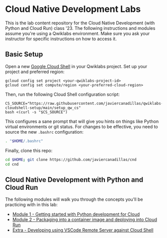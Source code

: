# Cloud Native Development Labs

This is the lab content repository for the Cloud Native Development (with Python and Cloud Run) class '23. The following instructions and modules assume you're using a Qwiklabs environment. Make sure you ask your instructor for specific instructions on how to access it.

## Basic Setup

Open a new [Google Cloud Shell](shell.cloud.google.com) in your Qwiklabs project. Set up your project and preferred region:
```
gcloud config set project <your-qwiklabs-project-id>
gcloud config set compute/region <your-preferred-cloud-region>
```

Then, run the following Cloud Shell configuration script:
```
CS_SOURCE="https://raw.githubusercontent.com/javiercanadillas/qwiklabs-cloudshell-setup/main/setup_qw_cs"
bash <(curl -s "$CS_SOURCE")
```

This configures a sane prompt that will give you hints on things like Python virtual environments or git status. For changes to be effective, you need to source the new `.bashrc` configuration:

```bash
. "$HOME/.bashrc"
```

Finally, clone this repo:

```bash
cd $HOME; git clone https://github.com/javiercanadillas/cnd
cd cnd
```

## Cloud Native Development with Python and Cloud Run

The following modules will walk you through the concepts you'll be practicing with in this lab:

- [Module 1 - Getting started with Python development for Cloud](./assets/module1/Module1.md)
- [Module 2 - Packaging into a container image and deploying into Cloud Run](./assets/module2/Module2.md)
- [Extra - Developing using VSCode Remote Server against Cloud Shell](../assets/extra/Remote_dev.md)
